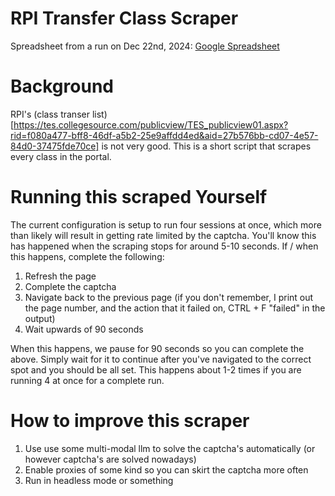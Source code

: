 # RPI Transfer Class Scraper

Spreadsheet from a run on Dec 22nd, 2024: [Google Spreadsheet](https://docs.google.com/spreadsheets/d/1ufciRyXItZgLiQv5-lFR-pyhxhZX8vUkGVVRPe9WTIE/edit?usp=sharing)

# Background
RPI's (class transer list)[https://tes.collegesource.com/publicview/TES_publicview01.aspx?rid=f080a477-bff8-46df-a5b2-25e9affdd4ed&aid=27b576bb-cd07-4e57-84d0-37475fde70ce] is not very good. This is a short script that scrapes every class in the portal.

# Running this scraped Yourself
The current configuration is setup to run four sessions at once, which more than likely will result in getting rate limited by the captcha. You'll know this has happened when the scraping stops for around 5-10 seconds. If / when this happens, complete the following:
1. Refresh the page
2. Complete the captcha
3. Navigate back to the previous page (if you don't remember, I print out the page number, and the action that it failed on, CTRL + F "failed" in the output)
4. Wait upwards of 90 seconds
   
When this happens, we pause for 90 seconds so you can complete the above. Simply wait for it to continue after you've navigated to the correct spot and you should be all set. This happens about 1-2 times if you are running 4 at once for a complete run.

# How to improve this scraper
1. Use use some multi-modal llm to solve the captcha's automatically (or however captcha's are solved nowadays)
2. Enable proxies of some kind so you can skirt the captcha more often
3. Run in headless mode or something
